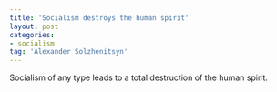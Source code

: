```yaml
---
title: 'Socialism destroys the human spirit'
layout: post
categories:
- socialism
tag: 'Alexander Solzhenitsyn'
---
```


Socialism of any type leads to a total destruction of the human spirit.